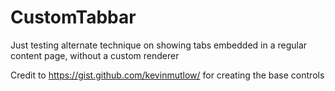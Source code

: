 # CustomTabbar

Just testing alternate technique on showing tabs embedded in a regular content page, without a custom renderer

Credit to https://gist.github.com/kevinmutlow/ for creating the base controls
